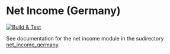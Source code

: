 # Net Income (Germany)
[![Build & Test](https://github.com/awinterstein/net-income-germany/actions/workflows/build-and-tests.yaml/badge.svg)](https://github.com/awinterstein/net-income-germany/actions/workflows/build-and-tests.yaml)

See documentation for the net income module in the sudirectory [net_income_germany](net_income_germany/).
